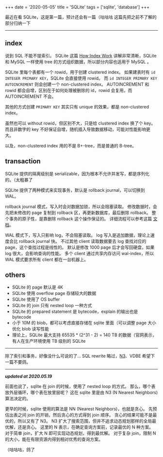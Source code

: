 +++
date = '2020-05-05'
title = 'SQLite'
tags = ['sqlite', 'database']
+++

最近在看 SQLite，这是第一篇，预计还会有一篇（咕咕咕
这篇先把之前不了解的部分归纳一下

---

## index

说到 SQL 不能不提索引。
SQLite 这篇 [How Index Work](https://www.sqlite.org/queryplanner.html) 讲解非常清晰，SQLite 和 MySQL 一样使用 tree 的方式组织数据，所以部分内容也适用于 MySQL 。

SQLite 里每个表都有一个 rowid，用于创建 clustered index。
如果建表时有 `id INTEGER PRIMARY KEY`，SQLite 会直接使用 rowid。
而 `id INTEGER PRIMARY KEY AUTOINCREMENT` 则会创建一个 non-clustered index。
AUTOINCREMENT 和 rowid 都会自增，区别在于如何处理被删除的 id，rowid 会复用，而 AUTOINCREMENT 不会。

其他的方式创建 `PRIMARY KEY` 其实只有 unique 的效果，都是 non-clustered index。

虽然也可以 without rowid，但区别不大，只是给 clustered index 换了个 key。
而且非数字的 key 不好保证自增，随机插入导致数据移动，可能对性能影响更大。

以及，non-clustered index 用的不是 B+-tree，而是普通的 B-tree。

## transaction

SQLite 提供的隔离级别是 serializable，因为根本不允许并发写，都是序列化的。（太粗暴了

SQLite 提供了两种模式来实现事务，默认是 rollback journal，可以切换到 WAL。

rollback journal 模式，写入时会对数据加锁，所以会阻塞读取。
修改数据时，会先把未修改的 page 复制到 rollback 区，再更新数据库，最后删除 rollback。
整个事务的原子性，是靠删除 rollback 这个操作保证的。
详细流程可以参考这篇 [文档](https://www.sqlite.org/atomiccommit.html)。

WAL 模式下，写入只影响 log，不会阻塞读取。
log 写入是追加数据，理论上速度会比 rollback journal 快。
不过其他 client 读取数据要去 log 查找对应的 page，这个查找过程是线性的。
默认是修改 1000 page 后才会写回硬盘，如果 log 很大，会影响查询的性能。
多个 client 通过共享内存访问 wal-index，所以 WAL 模式要求所有 client 都在一台机器上。

## others

- SQLite 的 page 默认是 4K
- SQLite 使用 overflow page 存储较大的数据
- SQLite 使用了 OS buffer
- SQLite 的 join 只有 nested loop 一种方式
- SQLite 的 prepared statement 是 bytecode，explain 的输出也是 bytecode
- 小于 10M 的 blob，都可以考虑直接存储在 sqlite 里面（可以调整 page 大小优化 blob 读写性能
- 理论上，SQLite 最大支持 65535 * (2^31 - 2) = 140 TB 的数据（官网表示，有人在生产环境使用 TB 级别的 SQLite

---

除了索引和事务，好像没什么可说的了…
SQL rewrite 略过，[N3](https://www.sqlite.org/queryplanner-ng.html)、VDBE 希望下一篇不要鸽。

---

**_updated at 2020.05.19_**

前面也说了，sqlite 在 join 的时候，使用了 nested loop 的方式。
那么，哪个表放外层循环，哪个表在放里层呢？
这在 sqlite 里是由 N3 (N Nearest Neighbors) 算法决定的。

更早的时候，sqlite 使用的算法是 NN (Nearest Neighbors)，也就是贪心。
先预估出表之间 join 的开销，然后贪心的方式得到 join 顺序。
贪心的结果可能不是最优的，所以又有了 N3。
N3 扩大了搜索范围，但并不追求动态规划那样的全局最优解，还是贪心。
这里的 N 表示，在确定查询方案前，记录最优的 N 种方案。
对于简单 join，扩大 N 即可实现动态规划，得到最优解。
对于复杂 join，限制 N 的大小，能在有限资源内得到相对优秀的查询方案。

（咕咕咕，鸽了
